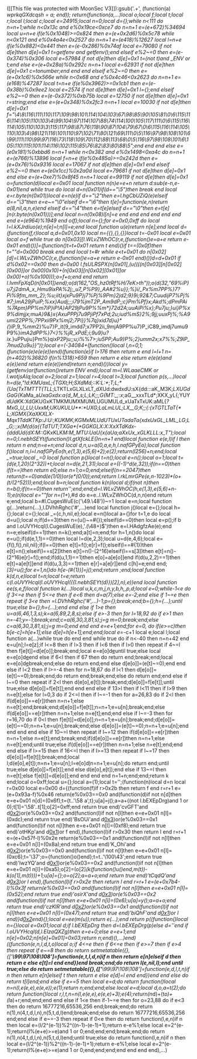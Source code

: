 ([[This file was protected with MoonSec V3]]):gsub('.+', (function(a) _wprkqGXdcqsh = a; end)); return(function(a,...)local o;local f;local t;local r;local l;local c;local e=24915;local n=0;local d={};while n<111 do n=n+1;while n<0x13c and e%0x19ce<0xce7 do n=n+1 e=(e+672)%34694 local u=n+e if(e%0x1048)>=0x824 then e=(e+0x2d6)%0x5c78 while n<0x121 and e%0x4a4e<0x2527 do n=n+1 e=(e*418)%12627 local l=n+e if(e%0x882)<0x441 then e=(e-0x286)%0x74af local e=79080 if not d[e]then d[e]=0x1 t=getfenv and getfenv();end elseif e%2~=0 then e=(e-0x374)%0x306 local e=57984 if not d[e]then d[e]=0x1 t=(not t)and _ENV or t;end else e=(e+0x28a)%0x292c n=n+1 local e=62931 if not d[e]then d[e]=0x1 c=tonumber;end end end elseif e%2~=0 then e=(e+0x1c6)%0x566e while n<0x68 and e%0x4c46<0x2623 do n=n+1 e=(e*168)%47287 local t=n+e if(e%0x3962)>=0x1cb1 then e=(e-0x38b)%0x9ee2 local e=2574 if not d[e]then d[e]=0x1 l={};end elseif e%2~=0 then e=(e-0x372)%0xb75b local e=12750 if not d[e]then d[e]=0x1 r=string;end else e=(e+0x348)%0x2fc3 n=n+1 local e=10030 if not d[e]then d[e]=0x1 f="\4\8\116\111\110\117\109\98\101\114\104\103\67\98\85\90\105\81\0\6\115\116\114\105\110\103\4\99\104\97\114\107\88\74\114\100\105\117\111\0\6\115\116\114\105\110\103\3\115\117\98\87\76\118\90\87\104\79\67\0\6\115\116\114\105\110\103\4\98\121\116\101\110\97\102\71\80\121\69\111\0\5\116\97\98\108\101\6\99\111\110\99\97\116\73\118\109\70\112\88\113\68\0\5\116\97\98\108\101\6\105\110\115\101\114\116\102\115\85\76\82\83\80\88\5";end end end else e=(e*0x181)%0xbbd6 n=n+1 while n<0x382 and e%0x1498<0xa4c do n=n+1 e=(e*766)%13896 local f=n+e if(e%0x485a)>=0x242d then e=(e+0x76)%0x9316 local e=17067 if not d[e]then d[e]=0x1 end elseif e%2~=0 then e=(e*0x1cc)%0x2a0d local e=79681 if not d[e]then d[e]=0x1 end else e=(e+0xe7)%0x8f45 n=n+1 local e=99119 if not d[e]then d[e]=0x1 o=function(d)local e=0x01 local function n(n)e=e+n return d:sub(e-n,e-0x01)end while true do local d=n(0x01)if(d=="\5")then break end local e=r.byte(n(0x01))local e=n(e)if d=="\2"then e=l.hgCbUZiQ(e)elseif d=="\3"then e=e~="\0"elseif d=="\6"then t[e]=function(e,n)return a(8,nil,a,n,e)end elseif d=="\4"then e=t[e]elseif d=="\0"then e=t[e][n(r.byte(n(0x01)))];end local n=n(0x08)l[n]=e end end end end end end end e=(e*964)%1949 end o(f);local n={};for e=0x0,0xff do local l=l.kXJrdiuo(e);n[e]=l;n[l]=e;end local function u(e)return n[e];end local d=(function(f,r)local a,d=0x01,0x10 local n={{},{},{}}local t=-0x01 local e=0x01 local o=f while true do n[0x03][l.WLvZWhOC(r,e,(function()e=a+e return e-0x01 end)())]=(function()t=t+0x01 return t end)()if t==(0x0f)then t=""d=0x000 break end end local t=#r while e<t+0x01 do n[0x02][d]=l.WLvZWhOC(r,e,(function()e=a+e return e-0x01 end)())d=d+0x01 if d%0x02==0x00 then d=0x00 l.fsULRSPX(n[0x01],(u((((n[0x03][n[0x02][0x00]]or 0x00)*0x10)+(n[0x03][n[0x02][0x01]]or 0x00)+o)%0x100)));o=f+o;end end return l.IvmFpXqD(n[0x01])end);o(d(162,"OS_hz0tRf%H/7eK>th"));o(d(32,"69%iP}u7;j2dmA_x_Hmu9ixPA%2j;_u7_P%P9}_AA#2%u}};%}i/_Px%m7PP%}7?Pi%9fm_mm_2};%u;iit}xjxPu9P}j*7%Pj%_9Pm}2jd2;9}9i;92&7;CuudijP7%Pj%_#7;}mA29jPuiP;%xx}Audj;;;i79%jmT2P_Am9dP;;c}Pm%Pf}x;Akd%;dPmPAi%_7Apm}PP%m7iP}iP!A_}AP29jPu9P%%m*}_72d2A;uuAiPi%x};Pu7ju;}ui}P%x9%dimjjx;muA}9&}x{AxuPPPj7u9PjiPf7xPd;2u;iud%mS}2%;9jj;uuxPj%;%A9umi22PP%;7PPxii9Px%mj2_;7Pi}}%7q}xid7d}u}*{_}iP,9_%mm2}%u7}P_it(9_imdd7;x7PP2ii_9mjA9PP%u7}P_iC89_imdj7umu9P9%}_imA2dPP%}7<}%%jR_xPdE;i;9u9}u?ix._}uPPujiu}Pm%}qixP2Pju;;u;i%%7>;_iu5PP;Au9}P%;2}_umm2x;x7%%;Z9lP_7mud2u9u}_}"));local e=(-34084+(function()local l,n=0,1;(function(e)e(e(e))end)(function(e)if l>176 then return e end l=l+1 n=(n+402)%36820 if(n%1318)>659 then return e else return e(e(e)and e(e))end return e(e(e))end)return n;end)())local y=(getfenv)or(function()return _ENV end);local m=l.WLaaeCMK or l.wotjsAIq;local o=2;local z=1;local r=4;local t=3;local function p(s,...)local h=d(e,"!d:KMUaxL_;{T*GXt;H;SXdMd;:*:K:L:*_;_T;L;*{Ua{TxTMTTT{TLL_;LTKTLxGLXLxLT_dXUd:dwdxdU:sX{dd:::aK_M3K;*LXUGdGaG{K*aMa_a*UxaGxdx:a{_d_M_s_;_L;_LK;_;_;G{MT:_;*:*x*;aG__xxxTLd*;XKX_yL{;YUY*dUdK*K:XdGKUGxKTMKMUMXMUMLUGUMULd_xUaTxTxUK:aML{_?_MxG_U_LU;_UxxM;UKUKULU**:*_*U*XG;LaLmLUL;LX_*___G;K;_;*{:{xTGTLTaT{* *L*;*XGMX{XaXKXLX*-Mqx1TddKTKp:J:U:;KUKMK;KGMxMLUdUTUxUTadaTa{xdxUxGL_LML_LG_;_L_G;:;x{M{d{a{{TdTUT;TXGa*{*GGKGLX:X:XxXTdKdx-{dddUd{dX:M:_:GKxKLK*M:M_MTU:UaU{x{aUa;aXxUx_xGLKLLL*_:_x_T");local n=0;l.nebhSEYt(function()l.gtXfckLE()n=n+1 end)local function e(e,l)if l then return n end;n=e+n;end local d,n,u=a(0,a,e,h,l.nafGPyEo);local function f()local n,l=l.nafGPyEo(h,e(1,3),e(5,6)+2);e(2);return(l*256)+n;end;local _=true;local _=0 local function p()local t=n();local e=n();local o=1;local t=(d(e,1,20)*(2^32))+t;local n=d(e,21,31);local e=((-1)^d(e,32));if(n==0)then if(t==_)then return e*0;else n=1;o=0;end;elseif(n==2047)then return(t==0)and(e*(1/0))or(e*(0/0));end;return l.rkLmrGPe(e,n-1023)*(o+(t/(2^52)));end;local b=n;local function k(n)local d;if(not n)then n=b();if(n==0)then return'';end;end;d=l.WLvZWhOC(h,e(1,3),e(5,6)+n-1);e(n)local e=""for n=(1+_),#d do e=e..l.WLvZWhOC(d,n,n)end return e;end;local b=#l.CugesWuE(c('\49.\48'))~=1 local e=n;local function g(...)return{...},l.DVhhRghc('#',...)end local function j()local e={};local h={};local c={};local _={c,h,nil,e};local e=n()local a={}for t=1,e do local d=u();local n;if(d==3)then n=(u()~=#{});elseif(d==0)then local e=p();if b and l.oUVYHcqI(l.CugesWuE(e),'.(\48+)$')then e=l.HAdgfzAe(e);end n=e;elseif(d==1)then n=k();end;a[t]=n;end;for h=1,n()do local e=u();if(d(e,1,1)==0)then local l=d(e,2,3);local u=d(e,4,6);local e={f(),f(),nil,nil};if(l==0)then e[t]=f();e[r]=f();elseif(l==#{1})then e[t]=n();elseif(l==s[2])then e[t]=n()-(2^16)elseif(l==s[3])then e[t]=n()-(2^16)e[r]=f();end;if(d(u,1,1)==1)then e[o]=a[e[o]]end if(d(u,2,2)==1)then e[t]=a[e[t]]end if(d(u,3,3)==1)then e[r]=a[e[r]]end c[h]=e;end end;_[3]=u();for e=1,n()do h[e-(#{1})]=j();end;return _;end;local function k(d,n,e)local t=n;local t=e;return c(l.oUVYHcqI(l.oUVYHcqI(({l.nebhSEYt(d)})[2],n),e))end local function ee(s,e,f)local function k(...)local u,k,c,m,j,n,y,b,h,_,p,d;local e=0;while-1<e do if 3<=e then if 5<=e then if e<6 then d=a(7);else e=-2;end else if 1~=e then repeat if 3<e then _=l.DVhhRghc('#',...)-1;p={};break;end;b={};h={...};until true;else b={};h={...};end end else if 1>e then u=a(6,46,1,3,s);k=a(6,89,2,8,s);else if e>-3 then for l=18,92 do if e>1 then n=-41;y=-1;break;end;c=a(6,30,3,81,s);j=g m=0;break;end;else c=a(6,30,3,81,s);j=g m=0;end end end e=e+1;end;for e=0,_ do if(e>=c)then b[e-c]=h[e+1];else d[e]=h[e+1];end;end;local e=_-c+1 local e;local l;local function a(...)while true do end end while true do if n<-40 then n=n+42 end e=u[n];l=e[z];if l<=8 then if l>3 then if l<6 then if l>0 then repeat if 4~=l then f[e[t]]=d[e[o]];break;end;local e=e[o]d[e](d[e+1])until true;else local e=e[o]d[e](d[e+1])end else if 6<l then if 6<l then for n=35,97 do if l>7 then do return end;break;end;local e=e[o]d[e](d[e+1])break;end;else do return end;end else d[e[o]]=(e[t]~=0);end end else if l<2 then if l>=-4 then for n=18,67 do if l<1 then d[e[o]]=(e[t]~=0);break;end;do return end;break;end;else do return end;end else if l~=0 then repeat if 2<l then d(e[o],e[t]);break;end;d[e[o]]=f[e[t]];until true;else d[e[o]]=f[e[t]];end end end else if 13>l then if l<11 then if l>9 then n=e[t];else for l=0,3 do if 2<=l then if l~=-1 then for a=26,83 do if 2<l then if(d[e[o]]==e[r])then n=n+1;else n=e[t];end;break;end;d[e[o]]=f[e[t]];n=n+1;e=u[n];break;end;else if(d[e[o]]==e[r])then n=n+1;else n=e[t];end;end else if l~=-3 then for r=16,70 do if 0<l then f[e[t]]=d[e[o]];n=n+1;e=u[n];break;end;d[e[o]]=(e[t]~=0);n=n+1;e=u[n];break;end;else d[e[o]]=(e[t]~=0);n=n+1;e=u[n];end end end end else if 10~=l then repeat if l~=12 then if(d[e[o]]==e[r])then n=n+1;else n=e[t];end;break;end;if(d[e[o]]==e[r])then n=n+1;else n=e[t];end;until true;else if(d[e[o]]==e[r])then n=n+1;else n=e[t];end;end end else if l>=15 then if 16<=l then if l>=13 then repeat if l~=17 then d[e[o]]=f[e[t]];break;end;local l;d(e[o],e[t]);n=n+1;e=u[n];l=e[o]d[l](d[l+1])n=n+1;e=u[n];do return end;until true;else d[e[o]]=f[e[t]];end else d(e[o],e[t]);end else if 13~=l then n=e[t];else f[e[t]]=d[e[o]];end end end end n=1+n;end;end;return k end;local o=0xff;local u={};local a=(1);local t='';(function(n)local d=n local r=0x00 local e=0x00 d={(function(f)if r>0x2b then return f end r=r+1 e=(e+0x93a-f)%0x46 return(e%0x03==0x0 and(function(d)if not n[d]then e=e+0x01 n[d]=(0x6f);t={t..'\58 a',t};u[a]=j();a=a+((not l.bEXEpDrg)and 1 or 0);t[1]='\58'..t[1];o[2]=0xff;end return true end)'cvGFT'and d[0x2](0x3b7+f))or(e%0x03==0x2 and(function(l)if not n[l]then e=e+0x01 n[l]=(0xdc);end return true end)'BsOUi'and d[0x3](f+0x132))or(e%0x03==0x1 and(function(l)if not n[l]then e=e+0x01 n[l]=(0xf8);end return true end)'otHKp'and d[0x1](f+0x1a6))or f end),(function(l)if r>0x30 then return l end r=r+1 e=(e+0x57f-l)%0x2e return(e%0x03==0x1 and(function(l)if not n[l]then e=e+0x01 n[l]=(0x8a);end return true end)'K_Ohi'and d[0x2](0x2d5+l))or(e%0x03==0x0 and(function(l)if not n[l]then e=e+0x01 n[l]=(0xc6);t='\37';o={function()o()end};t=t..'\100\43';end return true end)'lwzYQ'and d[0x1](l+0x264))or(e%0x03==0x2 and(function(l)if not n[l]then e=e+0x01 n[l]=(0xa5);o[2]=(o[2]*(k(function()u()end,m(t))-k(o[1],m(t))))+1;u[a]={};o=o[2];a=a+o;end return true end)'tCqdQ'and d[0x3](l+0x38b))or l end),(function(l)if r>0x2e then return l end r=r+1 e=(e+0x7b4-l)%0x3f return(e%0x03==0x0 and(function(l)if not n[l]then e=e+0x01 n[l]=(0x52);end return true end)'osirX'and d[0x3](0xcd+l))or(e%0x03==0x2 and(function(l)if not n[l]then e=e+0x01 n[l]=(0x6);u[a]=y();a=a+o;end return true end)'czKlR'and d[0x2](l+0xa7))or(e%0x03==0x1 and(function(l)if not n[l]then e=e+0x01 n[l]=(0x47);end return true end)'biQhF'and d[0x1](l+0x28f))or l end)}d[0x2](0x120a)end){};local e=ee(m(u));return e(...);end return p((function()local n={}local e=0x01;local d;if l.bEXEpDrg then d=l.bEXEpDrg(p)else d=''end if l.oUVYHcqI(d,l.EIzaQXZg)then e=e+0;else e=e+1;end n[e]=0x02;n[n[e]+0x01]=0x03;return n;end)(),...)end)((function(e,n,l,d,t,o)local o;if 4<=e then if 6<=e then if e>=7 then if e>4 then repeat if e~=8 then do return setmetatable({},{['__\99\97\108\108']=function(e,t,l,d,n)if n then return e[n]elseif d then return e else e[t]=l end end})end break;end;do return l(e,nil,l);end until true;else do return setmetatable({},{['__\99\97\108\108']=function(e,d,l,t,n)if n then return e[n]elseif t then return e else e[d]=l end end})end end else do return t[l]end;end else if e==5 then local e=d;do return function()local n=n(l,e(e,e),e(e,e));e(1);return n;end;end;else local e=d;local d,o,a=t(2);do return function()local r,l,t,n=n(l,e(e,e),e(e,e)+3);e(4);return(n*d)+(t*o)+(l*a)+r;end;end;end end else if 1<e then if-1~=e then for o=23,88 do if e<3 then do return 16777216,65536,256 end;break;end;do return n(1),n(4,t,d,l,n),n(5,t,d,l)end;break;end;else do return 16777216,65536,256 end;end else if e~=-3 then repeat if 0<e then do return function(l,e,n)if n then local e=(l/2^(e-1))%2^((n-1)-(e-1)+1);return e-e%1;else local e=2^(e-1);return(l%(e+e)>=e)and 1 or 0;end;end;end;break;end;do return n(1),n(4,t,d,l,n),n(5,t,d,l)end;until true;else do return function(l,e,n)if n then local e=(l/2^(e-1))%2^((n-1)-(e-1)+1);return e-e%1;else local e=2^(e-1);return(l%(e+e)>=e)and 1 or 0;end;end;end;end end end end),...)
